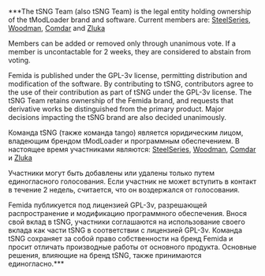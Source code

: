 ***The tSNG Team (also tSNG Team) is the legal entity holding ownership of the tModLoader brand and software. 
Current members are: [SteelSeries](), [Woodman](), [Comdar]() and [Zluka]()

Members can be added or removed only through unanimous vote. If a member is uncontactable for 2 weeks, they are considered to abstain from voting.

Femida is published under the GPL-3v license, permitting distribution and modification of the software. By contributing to tSNG, contributors agree to the use of their contribution as part of tSNG under the GPL-3v license.
The tSNG Team retains ownership of the Femida brand, and requests that derivative works be distinguished from the primary product. Major decisions impacting the tSNG brand are also decided unanimously.


Команда tSNG (также команда tango) является юридическим лицом, владеющим брендом tModLoader и программным обеспечением. 
В настоящее время участниками являются: [SteelSeries](), [Woodman](), [Comdar]() и [Zluka]()

Участники могут быть добавлены или удалены только путем единогласного голосования. Если участник не может вступить в контакт в течение 2 недель, считается, что он воздержался от голосования.

Femida публикуется под лицензией GPL-3v, разрешающей распространение и модификацию программного обеспечения. Внося свой вклад в tSNG, участники соглашаются на использование своего вклада как части tSNG в соответствии с лицензией GPL-3v.
Команда tSNG сохраняет за собой право собственности на бренд Femida и просит отличать производные работы от основного продукта. Основные решения, влияющие на бренд tSNG, также принимаются единогласно.***
